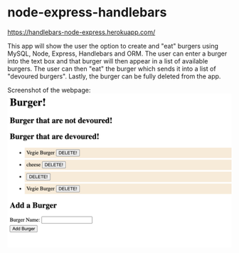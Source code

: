 # node-express-handlebars

https://handlebars-node-express.herokuapp.com/

This app will show the user the option to create and "eat" burgers using MySQL, Node, Express, Handlebars and ORM. The user can enter a burger into the text box and that burger will then appear in a list of available burgers. The user can then "eat" the burger which sends it into a list of "devoured burgers". Lastly, the burger can be fully deleted from the app.


Screenshot of the webpage:
![picture](picture.png)
